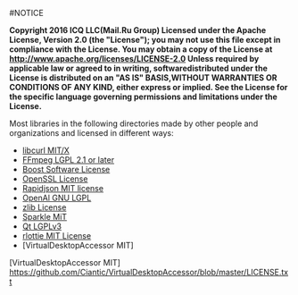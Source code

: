 #NOTICE

**Copyright 2016 ICQ LLC(Mail.Ru Group) Licensed under the Apache License, Version 2.0 (the "License"); you may not use this file except in compliance with the License. You may obtain a copy of the License at http://www.apache.org/licenses/LICENSE-2.0 Unless required by applicable law or agreed to in writing, softwaredistributed under the License is distributed on an "AS IS" BASIS,WITHOUT WARRANTIES OR CONDITIONS OF ANY KIND, either express or implied. See the License for the specific language governing permissions and limitations under the License.**

Most libraries in the following directories made by other people and organizations and licensed in different ways:

* [libcurl MIT/X]
* [FFmpeg LGPL 2.1 or later]
* [ Boost Software License]
* [OpenSSL License]
* [Rapidjson MIT license]
* [OpenAl GNU LGPL]
* [zlib License]
* [Sparkle MiT]
* [Qt LGPLv3]
* [rlottie MIT License]
* [VirtualDesktopAccessor MIT]
 

[libcurl MIT/X]: <https://curl.haxx.se/docs/copyright.html>
[FFmpeg LGPL 2.1 or later]: <https://www.ffmpeg.org/legal.html>
[ Boost Software License]: <http://www.boost.org/users/license.html>
[OpenSSL License]: <https://www.openssl.org/source/license.html>
[Rapidjson MIT license]: <http://rapidjson.org/md_doc_faq.html>
[OpenAl GNU LGPL]: <http://wwww.openal.org/al_osx/>
[zlib License]: <http://www.zlib.net/zlib_license.html>
[Sparkle MiT]: <https://sparkle-project.org/>
[Qt LGPLv3]: <http://www.qt.io/licensing/>
[rlottie MIT License]: <https://github.com/Samsung/rlottie/blob/master/COPYING>
[VirtualDesktopAccessor MIT] <https://github.com/Ciantic/VirtualDesktopAccessor/blob/master/LICENSE.txt>